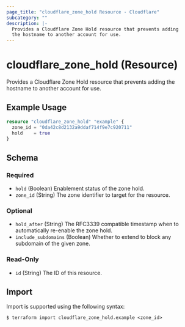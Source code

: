 ```yaml
---
page_title: "cloudflare_zone_hold Resource - Cloudflare"
subcategory: ""
description: |-
  Provides a Cloudflare Zone Hold resource that prevents adding
  the hostname to another account for use.
---
```


# cloudflare_zone_hold (Resource)

Provides a Cloudflare Zone Hold resource that prevents adding
the hostname to another account for use.

## Example Usage

```terraform
resource "cloudflare_zone_hold" "example" {
  zone_id = "0da42c8d2132a9ddaf714f9e7c920711"
  hold    = true
}
```
<!-- schema generated by tfplugindocs -->
## Schema

### Required

- `hold` (Boolean) Enablement status of the zone hold.
- `zone_id` (String) The zone identifier to target for the resource.

### Optional

- `hold_after` (String) The RFC3339 compatible timestamp when to automatically re-enable the zone hold.
- `include_subdomains` (Boolean) Whether to extend to block any subdomain of the given zone.

### Read-Only

- `id` (String) The ID of this resource.

## Import

Import is supported using the following syntax:

```shell
$ terraform import cloudflare_zone_hold.example <zone_id>
```
